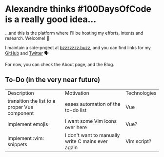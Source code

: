 # Alexandre thinks #100DaysOfCode is a really good idea...

...and this is the platform where I'll be hosting my efforts, intents and research. Welcome! 🙌

I maintain a side-project at [bzzzzzzz.buzz](https://bzzzzzzz.buzz), and you can find links for my [GitHub](https://github.com/protsaq) and [Twitter](https://twitter.com/protsaq) 🗣

For now, you can check the About page, and the Blog.


## To-Do (in the very near future)

<table id="to-do">
	<tr>
		<td>Description</td>
		<td>Motivation</td>
		<td>Technologies</td>
	</tr>
	<tr>
		<td>transition the list to a proper Vue component</td>
		<td>eases automation of the to-do list</td>
		<td>Vue</td>
	</tr>
	<tr>
		<td>implement emojis</td>
		<td>I want some Vim icons over here</td>
		<td>Vue?</td>
	</tr>
	<tr>
		<td>implement :vim: snippets</td>
		<td>I don't want to manually write C mains ever again</td>
		<td>Vim script?</td>
	</tr>
</table>
